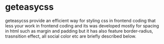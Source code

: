 # geteasycss
geteasycss provide an efficient way for styling css in frontend coding that less your work in frontend coding and its was developed mostly for
spacing in html such as margin and padding but it has also feature border-radius, trasnsition effect, all social color etc are briefly described below.

